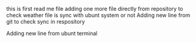 this is first read me file
adding one more file directly from repository to check weather file is sync with ubunt system or not
Adding new line from git to check sync in respository

Adding new line from ubunt terminal
